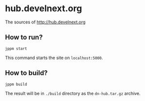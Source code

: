 # hub.develnext.org
The sources of http://hub.develnext.org

## How to run?

```
jppm start
```

This command starts the site on `localhost:5000`.

## How to build?

```
jppm build
```

The result will be in `./build` directory as the `dn-hub.tar.gz` archive.
